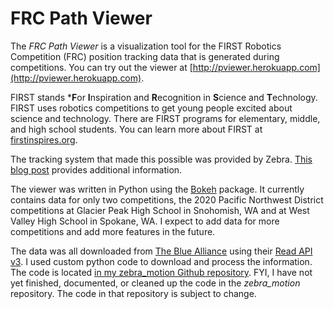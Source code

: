 # FRC Path Viewer
The *FRC Path Viewer* is a visualization tool for the FIRST Robotics Competition
(FRC) position tracking data that is generated during competitions. You can try
out the viewer at [http://pviewer.herokuapp.com](http://pviewer.herokuapp.com).

FIRST stands ***F**or **I**nspiration and **R**ecognition in **S**cience and
**T**echnology. FIRST uses robotics competitions to get young people excited
about science and technology. There are FIRST programs for elementary, middle,
and high school students. You can learn more about FIRST at
[firstinspires.org](http://firstinspires.org).

The tracking system that made this possible was provided by Zebra. 
[This blog post](https://www.zebra.com/us/en/blog/posts/2020/enabling-first-robotics-students-to-explore-their-edge.html)
provides additional information.

The viewer was written in Python using the [Bokeh]("https://docs.bokeh.org/)
package. It currently contains data for only two competitions, the 2020
Pacific Northwest District competitions at Glacier Peak High School in
Snohomish, WA and at West Valley High School in Spokane, WA. I expect to add
data for more competitions and add more features in the future.

The data was all downloaded from
[The Blue Alliance](https://www.thebluealliance.com/) using their
[Read API v3](https://www.thebluealliance.com/apidocs). I used custom
python code to download and process the information. The code is located
[in my zebra_motion Github repository](https://github.com/irwinsnet/zebra_motion).
FYI, I have not yet finished, documented, or cleaned up the code in the
*zebra_motion* repository. The code in that repository is subject to change.